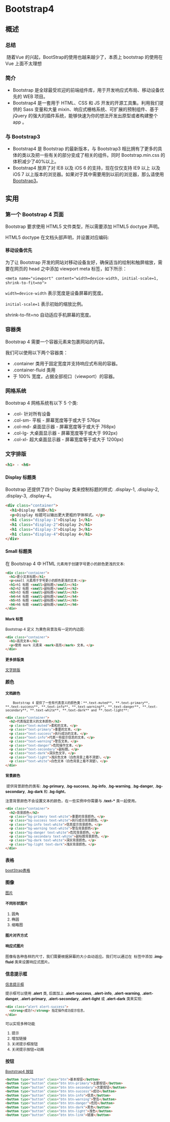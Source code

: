# Bootstrap4

## 概述

### 总结

​		随着Vue 的兴起，BootStrap的使用也越来越少了，本质上 bootstrap 的使用在 Vue 上面不太理想

### 简介

+ Bootstrap 是全球最受欢迎的前端组件库，用于开发响应式布局、移动设备优先的 WEB 项目。
+ Bootstrap4 是一套用于 HTML、CSS 和 JS 开发的开源工具集。利用我们提供的 Sass 变量和大量 mixin、响应式栅格系统、可扩展的预制组件、基于 jQuery 的强大的插件系统，能够快速为你的想法开发出原型或者构建整个 app 。

### 与 Bootstrap3

+ Bootstrap4 是 Bootstrap 的最新版本，与 Bootstrap3 相比拥有了更多的具体的类以及把一些有关的部分变成了相关的组件。同时 Bootstrap.min.css 的体积减少了40%以上。
+ Bootstrap4 放弃了对 IE8 以及 iOS 6 的支持，现在仅仅支持 IE9 以上 以及 iOS 7 以上版本的浏览器。如果对于其中需要用到以前的浏览器，那么请使用 [Bootstrap3](https://www.runoob.com/bootstrap/bootstrap-tutorial.html)。



## 实用

### 第一个 Bootstrap 4 页面

Bootstrap 要求使用 HTML5 文件类型，所以需要添加 HTML5 doctype 声明。

HTML5 doctype 在文档头部声明，并设置对应编码:

#### 移动设备优先

为了让 Bootstrap 开发的网站对移动设备友好，确保适当的绘制和触屏缩放，需要在网页的 head 之中添加 viewport meta 标签，如下所示：

```
<meta name="viewport" content="width=device-width, initial-scale=1, shrink-to-fit=no">
```

`width=device-width` 表示宽度是设备屏幕的宽度。

`initial-scale=1` 表示初始的缩放比例。

shrink-to-fit=no 自动适应手机屏幕的宽度。

### 容器类

Bootstrap 4 需要一个容器元素来包裹网站的内容。

我们可以使用以下两个容器类：

- .container 类用于固定宽度并支持响应式布局的容器。
- .container-fluid 类用
- 于 100% 宽度，占据全部视口（viewport）的容器。



### 网格系统

Bootstrap 4 网格系统有以下 5 个类:

- .col- 针对所有设备
- .col-sm- 平板 - 屏幕宽度等于或大于 576px
- .col-md- 桌面显示器 - 屏幕宽度等于或大于 768px)
- .col-lg- 大桌面显示器 - 屏幕宽度等于或大于 992px)
- .col-xl- 超大桌面显示器 - 屏幕宽度等于或大于 1200px)



###  文字排版

~~~html
<h1> - <h6>
~~~

#### Display 标题类

Bootstrap 还提供了四个 Display 类来控制标题的样式: .display-1, .display-2, .display-3, .display-4。

~~~html
<div class="container">
  <h1>Display 标题</h1>
  <p>Display 标题可以输出更大更粗的字体样式。</p>
  <h1 class="display-1">Display 1</h1>
  <h1 class="display-2">Display 2</h1>
  <h1 class="display-3">Display 3</h1>
  <h1 class="display-4">Display 4</h1>
</div>
~~~

#### Small 标题类

在 Bootstrap 4 中 HTML **<small>** 元素用于创建字号更小的颜色更浅的文本:

~~~html
<div class="container">
  <h1>更小文本标题</h1>
  <p>small 元素用于字号更小的颜色更浅的文本:</p>       
  <h1>h1 标题 <small>副标题</small></h1>
  <h2>h2 标题 <small>副标题</small></h2>
  <h3>h3 标题 <small>副标题</small></h3>
  <h4>h4 标题 <small>副标题</small></h4>
  <h5>h5 标题 <small>副标题</small></h5>
  <h6>h6 标题 <small>副标题</small></h6>
</div>
~~~

#### Mark 标签

Bootstrap 4 定义 **<mark>** 为黄色背景及有一定的内边距:

~~~html
<div class="container">
  <h1>高亮文本</h1>    
  <p>使用 mark 元素来 <mark>高亮</mark> 文本。</p>
</div>
~~~

#### 更多排版类

[文字排版](https://www.runoob.com/bootstrap4/bootstrap4-typography.html)

### 颜色

#### 文档颜色

 		Bootstrap 4 提供了一些有代表意义的颜色类：**.text-muted**, **.text-primary**, **.text-success**, **.text-info**, **.text-warning**, **.text-danger**, **.text-secondary**, **.text-white**, **.text-dark** and **.text-light**:

~~~html
<div class="container">
  <h2>代表指定意义的文本颜色</h2>
  <p class="text-muted">柔和的文本。</p>
  <p class="text-primary">重要的文本。</p>
  <p class="text-success">执行成功的文本。</p>
  <p class="text-info">代表一些提示信息的文本。</p>
  <p class="text-warning">警告文本。</p>
  <p class="text-danger">危险操作文本。</p>
  <p class="text-secondary">副标题。</p>
  <p class="text-dark">深灰色文字。</p>
  <p class="text-light">浅灰色文本（白色背景上看不清楚）。</p>
  <p class="text-white">白色文本（白色背景上看不清楚）。</p>
</div>
~~~



#### 背景颜色

​		提供背景颜色的类有: **.bg-primary**, **.bg-success**, **.bg-info**, **.bg-warning**, **.bg-danger**, **.bg-secondary**, **.bg-dark** 和 **.bg-light**。

注意背景颜色不会设置文本的颜色，在一些实例中你需要与 **.text-\*** 类一起使用。

~~~html
<div class="container">
  <h2>背景颜色</h2>
  <p class="bg-primary text-white">重要的背景颜色。</p>
  <p class="bg-success text-white">执行成功背景颜色。</p>
  <p class="bg-info text-white">信息提示背景颜色。</p>
  <p class="bg-warning text-white">警告背景颜色</p>
  <p class="bg-danger text-white">危险背景颜色。</p>
  <p class="bg-secondary text-white">副标题背景颜色。</p>
  <p class="bg-dark text-white">深灰背景颜色。</p>
  <p class="bg-light text-dark">浅灰背景颜色。</p>
</div>
~~~



### 表格

[bootStrap表格](https://www.runoob.com/bootstrap4/bootstrap4-tables.html)



### 图像

[图片](https://www.runoob.com/bootstrap4/bootstrap4-images.html)

#### 不同形状图片

1. 圆角
2. 椭圆
3. 缩略图

#### 图片对齐方式



#### 响应式图片

图像有各种各样的尺寸，我们需要根据屏幕的大小自动适应。我们可以通过在 **<img>** 标签中添加 **.img-fluid** 类来设置响应式图片。



### 信息提示框

[信息提示框](https://www.runoob.com/bootstrap4/bootstrap4-alerts.html)

提示框可以使用 **.alert** 类, 后面加上 **.alert-success**, **.alert-info**, **.alert-warning**, **.alert-danger**, **.alert-primary**, **.alert-secondary**, **.alert-light** 或 **.alert-dark** 类来实现:

~~~html
<div class="alert alert-success">
  <strong>成功!</strong> 指定操作成功提示信息。
</div>
~~~

可以实现多种功能

1. 提示
2. 增加链接
3. 关闭提示框按钮
4. 关闭提示按钮+动画



### 按钮

[Bootstrap4 按钮](https://www.runoob.com/bootstrap4/bootstrap4-buttons.html)

~~~html
<button type="button" class="btn">基本按钮</button>
<button type="button" class="btn btn-primary">主要按钮</button>
<button type="button" class="btn btn-secondary">次要按钮</button>
<button type="button" class="btn btn-success">成功</button>
<button type="button" class="btn btn-info">信息</button>
<button type="button" class="btn btn-warning">警告</button>
<button type="button" class="btn btn-danger">危险</button>
<button type="button" class="btn btn-dark">黑色</button>
<button type="button" class="btn btn-light">浅色</button>
<button type="button" class="btn btn-link">链接</button>
~~~



